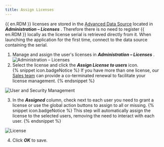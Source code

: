 ```yaml
---
title: Assign Licenses
---
```

{{ en.RDM }} licenses are stored in the [Advanced Data Source](/rdm/mac/data-sources/data-sources-types/advanced-data-sources/) located in ***Administration – Licenses*** . Therefore there is no need to register {{ en.RDM }} locally as the license serial is retrieved directly from it. When launching the application for the first time, connect to the data source containing the serial.  

1. Manage and assign the user's licenses in ***Administration – Licenses*** .  
![Administration – Licenses](/img/en/rdm/mac/RdmMac4014.png) 
1. Select the license and click the ***Assign License to users*** icon.  
{% snippet icon.badgeNotice %} 
If you have more than one license, our [Sales team](mailto:sales@devolutions.net?subject=Co-terminate%20all%20my%20RDM%20licenses) can provide a co-terminated renewal to facilitate your license management. 
{% endsnippet %}
 
![User and Security Management](/img/en/rdm/mac/RdmMac4011.png) 

3. In the ***Assigned*** column, check next to each user you need to grant a license or use the global action buttons to assign to all or missing. 
{% snippet icon.badgeNotice %} 
This step will automatically assign the license to the selected users, removing the need to interact with each user. 
{% endsnippet %}
 
![License](/img/en/rdm/mac/RdmMac4012.png) 

4. Click ***OK*** to save. 

